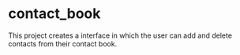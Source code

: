 # contact_book
This project creates a interface in which the user can add and delete contacts from their contact book.
